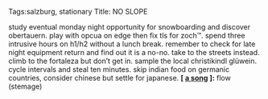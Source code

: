 Tags:salzburg, stationary 
Title:  NO SLOPE
  
study eventual monday night opportunity for snowboarding and discover obertauern. play with opcua on edge then fix tls for zoch™. spend three intrusive hours on h1/h2 without a lunch break. remember to check for late night equipment return and find out it is a no-no. take to the streets instead. climb to the fortaleza but don’t get in. sample the local christikindl glüwein. cycle intervals and steal ten minutes. skip indian food on germanic countries, consider chinese but settle for japanese.
**[ [a song](https://open.spotify.com/track/6HfPu2sCpHSjzpS4cbxVSb) ]:** flow (stemage)